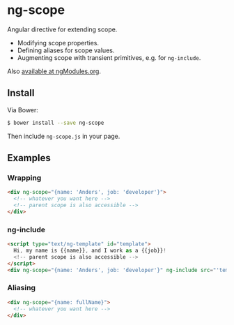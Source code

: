 ng-scope
========

Angular directive for extending scope.

- Modifying scope properties.
- Defining aliases for scope values.
- Augmenting scope with transient primitives, e.g. for `ng-include`.

Also [available at ngModules.org](http://ngmodules.org/modules/ng-scope).

## Install

Via Bower:

```sh
$ bower install --save ng-scope
```

Then include `ng-scope.js` in your page.

## Examples

### Wrapping

```html
<div ng-scope="{name: 'Anders', job: 'developer'}">
  <!-- whatever you want here -->
  <!-- parent scope is also accessible -->
</div>
```
### ng-include

```html
<script type="text/ng-template" id="template">
  Hi, my name is {{name}}, and I work as a {{job}}!
  <!-- parent scope is also accessible -->
</script>
<div ng-scope="{name: 'Anders', job: 'developer'}" ng-include src="'template'"></div>
```

### Aliasing

```html
<div ng-scope="{name: fullName}">
  <!-- whatever you want here -->
</div>
```
